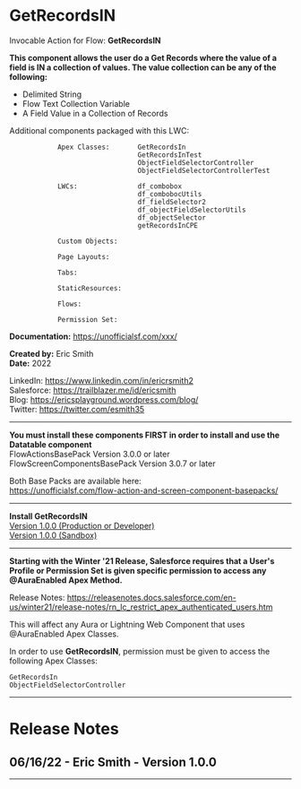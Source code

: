 # GetRecordsIN

Invocable Action for Flow:       **GetRecordsIN**

**This component allows the user do a Get Records where the value of a field is IN a collection of values.  The value collection can be any of the following:**
 
-   Delimited String
-   Flow Text Collection Variable
-   A Field Value in a Collection of Records

Additional components packaged with this LWC:

                Apex Classes:       GetRecordsIn
                                    GetRecordsInTest
                                    ObjectFieldSelectorController 
                                    ObjectFieldSelectorControllerTest

                LWCs:               df_combobox
                                    df_combobocUtils
                                    df_fieldSelector2
                                    df_objectFieldSelectorUtils
                                    df_objectSelector
                                    getRecordsInCPE

                Custom Objects:     

                Page Layouts:       

                Tabs:               

                StaticResources:    

                Flows:              

                Permission Set:               
                                                  
**Documentation:**  https://unofficialsf.com/xxx/ 
  
**Created by:**	Eric Smith  
**Date:**		2022
  
LinkedIn: 	https://www.linkedin.com/in/ericrsmith2  
Salesforce: https://trailblazer.me/id/ericsmith  
Blog:		https://ericsplayground.wordpress.com/blog/  
Twitter: 	https://twitter.com/esmith35  

---
**You must install these components FIRST in order to install and use the Datatable component**     
FlowActionsBasePack Version 3.0.0 or later  
FlowScreenComponentsBasePack Version 3.0.7 or later  
  
Both Base Packs are available here:   
https://unofficialsf.com/flow-action-and-screen-component-basepacks/
  
---
**Install GetRecordsIN**  
[Version 1.0.0 (Production or Developer)](https://login.salesforce.com/packaging/installPackage.apexp?p0=04t5G000003rUz3QAE)   
[Version 1.0.0 (Sandbox)](https://test.salesforce.com/packaging/installPackage.apexp?p0=04t5G000003rUz3QAE)
 
---
**Starting with the Winter '21 Release, Salesforce requires that a User's Profile or Permission Set is given specific permission to access any @AuraEnabled Apex Method.**  

Release Notes: https://releasenotes.docs.salesforce.com/en-us/winter21/release-notes/rn_lc_restrict_apex_authenticated_users.htm  

This will affect any Aura or Lightning Web Component that uses @AuraEnabled Apex Classes.  

In order to use **GetRecordsIN**, permission must be given to access the following Apex Classes:  

    GetRecordsIn   
    ObjectFieldSelectorController 

---
# Release Notes
 
## 06/16/22 -  Eric Smith -     Version 1.0.0 
 
---
